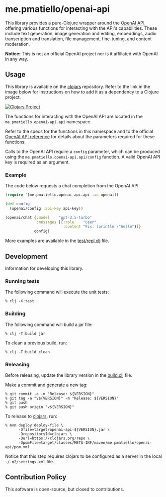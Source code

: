 # me.pmatiello/openai-api

This library provides a pure-Clojure wrapper around the
[OpenAI API](https://platform.openai.com), offering various functions for interacting
with the API's capabilities. These include text generation, image generation and
editing, embeddings, audio transcription and translation, file management,
fine-tuning, and content moderation.

**Notice:** This is not an official OpenAI project nor is it affiliated with
OpenAI in any way.

## Usage

This library is available on the [clojars](https://clojars.org) repository. Refer to
the link in the image below for instructions on how to add it as a dependency to a
Clojure project.

[![Clojars Project](https://img.shields.io/clojars/v/me.pmatiello/openai-api.svg)](https://clojars.org/me.pmatiello/openai-api)

The functions for interacting with the OpenAI API are located in the 
`me.pmatiello.openai-api.api` namespace.

Refer to the specs for the functions in this namespace and to the official
[OpenAI API reference](https://platform.openai.com/docs/api-reference) for details
about the parameters required for these functions.

Calls to the OpenAI API require a `config` parameter, which can be produced 
using the `me.pmatiello.openai-api.api/config` function. A valid OpenAI API key
is required as an argument.

### Example

The code below requests a chat completion from the OpenAI API.

```clj
(require '[me.pmatiello.openai-api.api :as openai])

(def config
  (openai/config :api-key api-key))

(openai/chat {:model    "gpt-3.5-turbo"
              :messages [{:role    "user"
                          :content "Fix: (println \"hello"}]}
             config)
```

More examples are available in the [test/repl.clj](test/repl.clj) file.

## Development

Information for developing this library.

### Running tests

The following command will execute the unit tests:

```
% clj -X:test
```

### Building

The following command will build a jar file:

```
% clj -T:build jar
```

To clean a previous build, run:

```
% clj -T:build clean
```

### Releasing

Before releasing, update the library version in the [build.clj](./build.clj) file.

Make a commit and generate a new tag:

```
% git commit -a -m "Release: ${VERSION}"
% git tag -a "v${VERSION}" -m "Release: ${VERSION}"
% git push
% git push origin "v${VERSION}" 
```

To release to [clojars](https://clojars.org), run:

```
% mvn deploy:deploy-file \
      -Dfile=target/openai-api-${VERSION}.jar \
      -DrepositoryId=clojars \
      -Durl=https://clojars.org/repo \
      -DpomFile=target/classes/META-INF/maven/me.pmatiello/openai-api/pom.xml
```

Notice that this step requires clojars to be configured as a server in the local
`~/.m2/settings.xml` file.

## Contribution Policy

This software is open-source, but closed to contributions.
